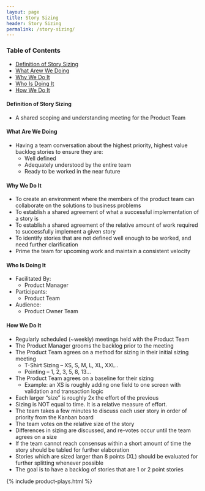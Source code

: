 ```yaml
---
layout: page
title: Story Sizing
header: Story Sizing
permalink: /story-sizing/
---
```

<div class="row">
    <div class="col-md-3">
        <div class="toc">
            <h3>Table of Contents</h3>
                <ul>
                    <li>
                        <a href="Definition">
                            Definition of Story Sizing
                        </a>
                    </li>
                    <li>
                        <a href="What">
                            What Arew We Doing
                        </a>
                    </li>
                    <li>
                        <a href="Why">
                            Why We Do It
                        </a>
                    </li>
                    <li>
                        <a href="Who">
                            Who Is Doing It
                        </a>
                    </li>
                    <li>
                        <a href="#How">
                            How We Do It
                        </a>
                    </li>
                    </ul>
        </div>
    </div>
    <div class="col-md-6">
        <h4 class="Definition" id="Definition">
            Definition of Story Sizing
        </h4>
        <ul>
            <li>A shared scoping and understanding meeting for the Product Team</li>
        </ul>
        <h4 class="What" id="What">
            What Are We Doing
        </h4>
	<ul>
        <li>Having a team conversation about the highest priority, highest value backlog stories to ensure they are:
            <ul>
                <li>Well defined</li>
                <li>Adequately understood by the entire team</li>
                <li>Ready to be worked in the near future</li>
            </ul>
        </li>
	</ul>
        <h4 class="Why" id="Why">
            Why We Do It
        </h4>
        <ul>
           <li>To create an environment where the members of the product team can collaborate on the solutions to business problems</li>
           <li>To establish a shared agreement of what a successful implementation of a story is</li>
           <li>To establish a shared agreement of the relative amount of work required to successfully implement a given story</li>
           <li>To identify stories that are not defined well enough to be worked, and need further clarification</li>
           <li>Prime the team for upcoming work and maintain a consistent velocity</li>
	</ul>
        <h4 class="Who" id="Who">
            Who Is Doing It
        </h4>
        <ul>
           <li>Facilitated By:
              <ul>
        	<li>Product Manager</li>
    	      </ul>
           </li>
           <li>Participants:
    	      <ul>
        	<li>Product Team </li>
    	      </ul>
           </li>
           <li>Audience:
    	      <ul>
                 <li>Product Owner Team</li>
              </ul>    
           </li>
       </ul>
<h4 class="How" id="How">
    How We Do It
</h4>
<ul>
    <li>Regularly scheduled (~weekly) meetings held with the Product Team</li>
    <li>The Product Manager grooms the backlog prior to the meeting</li>
    <li>The Product Team agrees on a method for sizing in their initial sizing meeting
        <ul>
            <li>T-Shirt Sizing – XS, S, M, L, XL, XXL..</li>
            <li>Pointing – 1, 2, 3, 5, 8, 13…</li>
        </ul>
    </li>
    <li class="IPS-Agrees" id="IPS-Agrees">The Product Team agrees on a baseline for their sizing
        <ul>
            <li>Example: an XS is roughly adding one field to one screen with validation and transaction logic</li>
        </ul>
    </li>
    <li>Each larger “size” is roughly 2x the effort of the previous</li>
    <li>Sizing is NOT equal to time.  It is a relative measure of effort.</li>
    <li>The team takes a few minutes to discuss each user story in order of priority from the Kanban board</li>
    <li>The team votes on the relative size of the story</li>
    <li>Differences in sizing are discussed, and re-votes occur until the team agrees on a size</li>
    <li>If the team cannot reach consensus within a short amount of time the story should be tabled for further elaboration</li>
    <li>Stories which are sized larger than 8 points (XL) should be evaluated for further splitting whenever possible</li>
    <li>The goal is to have a backlog of stories that are 1 or 2 point stories</li>
</ul>
    </div>
    <div class="col-md-3">
        {% include product-plays.html %}
    </div>
</div>
